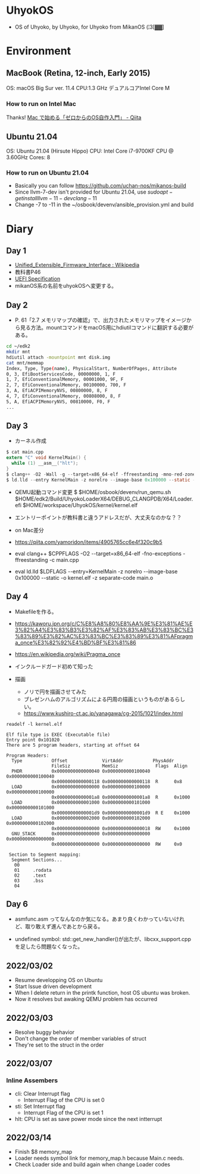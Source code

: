 # UhyokOS
- OS of Uhyoko, by Uhyoko, for Uhyoko from MikanOS (¦3[▓▓]

# Environment
## MacBook (Retina, 12-inch, Early 2015)
OS: macOS Big Sur ver. 11.4
CPU:1.3 GHz デュアルコアIntel Core M

### How to run on Intel Mac
Thanks!
[Mac で始める「ゼロからのOS自作入門」 - Qiita](https://qiita.com/yamoridon/items/4905765cc6e4f320c9b5)

## Ubuntu 21.04
OS: Ubuntu 21.04 (Hirsute Hippo)
CPU: Intel Core i7-9700KF CPU @ 3.60GHz
Cores: 8

### How to run on Ubuntu 21.04
- Basically you can follow https://github.com/uchan-nos/mikanos-build
- Since llvm-7-dev isn't provided for Ubuntu 21.04, use $sudo apt-get install llvm-11-dev clang-11$
- Change -7 to -11 in the ~/osbook/devenv/ansible_provision.yml and build

# Diary
## Day 1
- [Unified_Extensible_Firmware_Interface : Wikipedia](https://ja.wikipedia.org/wiki/Unified_Extensible_Firmware_Interface)
- 教科書P46
- [UEFI Specification](https://uefi.org/sites/default/files/resources/UEFI_Spec_2_9_2021_03_18.pdf)
- mikanOS系の名前をuhyokOSへ変更する。

## Day 2
- P. 61「2.7 メモリマップの確認」で、出力されたメモリマップをイメージから見る方法。mountコマンドをmacOS用にhdiutilコマンドに翻訳する必要がある。
```sh
cd ~/edk2
mkdir mnt
hdiutil attach -mountpoint mnt disk.img
cat mnt/memmap
Index, Type, Type(name), PhysicalStart, NumberOfPages, Attribute
0, 3, EfiBootServicesCode, 00000000, 1, F
1, 7, EfiConventionalMemory, 00001000, 9F, F
2, 7, EfiConventionalMemory, 00100000, 700, F
3, A, EfiACPIMemoryNVS, 00800000, 8, F
4, 7, EfiConventionalMemory, 00808000, 8, F
5, A, EfiACPIMemoryNVS, 00810000, F0, F
...
```

## Day 3
- カーネル作成
```c
$ cat main.cpp
extern "C" void KernelMain() {
  while (1) __asm__("hlt");
}
$ clang++ -O2 -Wall -g --target=x86_64-elf -ffreestanding -mno-red-zone -fno-expections -fno-rtti -std=c++17 -c main.cpp
$ ld.lld --entry KernelMain -z norelro --image-base 0x100000 --static -o kernel.elf main.o
```

- QEMU起動コマンド変更
$ $HOME/osbook/devenv/run_qemu.sh $HOME/edk2/Build/UhyokoLoaderX64/DEBUG_CLANGPDB/X64/Loader.efi $HOME/workspace/UhyokOS/kernel/kernel.elf

- エントリーポイントが教科書と違うアドレスだが、大丈夫なのかな？？

- on Mac差分
- https://qiita.com/yamoridon/items/4905765cc6e4f320c9b5
- eval clang++ $CPPFLAGS -O2 --target=x86_64-elf -fno-exceptions -ffreestanding -c main.cpp
- eval ld.lld $LDFLAGS --entry=KernelMain -z norelro --image-base 0x100000 --static -o kernel.elf -z separate-code main.o


## Day 4
- Makefileを作る。
- https://kaworu.jpn.org/c/C%E8%A8%80%E8%AA%9E%E3%81%AE%E3%82%A4%E3%83%B3%E3%82%AF%E3%83%AB%E3%83%BC%E3%83%89%E3%82%AC%E3%83%BC%E3%83%89%E3%81%AFpragma_once%E3%82%92%E4%BD%BF%E3%81%86
- https://en.wikipedia.org/wiki/Pragma_once
- インクルードガード初めて知った

- 描画
  - ノリで円を描画させてみた
  - ブレゼンハムのアルゴリズムによる円周の描画というものがあるらしい。
  - https://www.kushiro-ct.ac.jp/yanagawa/cg-2015/1021/index.html


```
readelf -l kernel.elf

Elf file type is EXEC (Executable file)
Entry point 0x101020
There are 5 program headers, starting at offset 64

Program Headers:
  Type           Offset             VirtAddr           PhysAddr
                 FileSiz            MemSiz              Flags  Align
  PHDR           0x0000000000000040 0x0000000000100040 0x0000000000100040
                 0x0000000000000118 0x0000000000000118  R      0x8
  LOAD           0x0000000000000000 0x0000000000100000 0x0000000000100000
                 0x00000000000001a8 0x00000000000001a8  R      0x1000
  LOAD           0x0000000000001000 0x0000000000101000 0x0000000000101000
                 0x00000000000001d9 0x00000000000001d9  R E    0x1000
  LOAD           0x0000000000002000 0x0000000000102000 0x0000000000102000
                 0x0000000000000000 0x0000000000000018  RW     0x1000
  GNU_STACK      0x0000000000000000 0x0000000000000000 0x0000000000000000
                 0x0000000000000000 0x0000000000000000  RW     0x0

 Section to Segment mapping:
  Segment Sections...
   00
   01     .rodata
   02     .text
   03     .bss
   04
```
## Day 6
- asmfunc.asm ってなんなのか気になる。あまり良くわかっていないけれど、取り敢えず進んであとから戻る。

- undefined symbol: std::get_new_handler()が出たが、libcxx_support.cppを足したら問題なくなった。

## 2022/03/02
- Resume developping OS on Ubuntu
- Start Issue driven development
- When I delete return in the printk function, host OS ubuntu was broken.
- Now it resolves but awaking QEMU problem has occurred

## 2022/03/03
- Resolve buggy behavior
- Don't change the order of member variables of struct
- They're set to the struct in the order

## 2022/03/07
### Inline Assembers
- cli: Clear Interrupt flag
  - Interrupt Flag of the CPU is set 0
- sti: Set Interrupt flag
  - Interrupt Flag of the CPU is set 1
- hlt: CPU is set as save power mode since the next intterrupt

## 2022/03/14
- Finish $8 memory_map
- Loader needs symbol link for memory_map.h because Main.c needs.
- Check Loader side and build again when change Loader codes